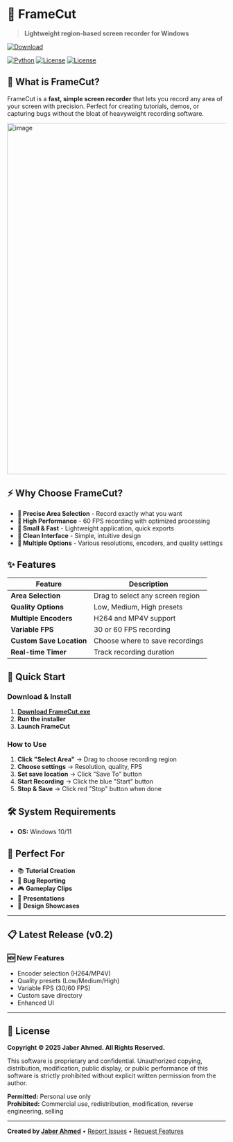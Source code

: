 # 🎥 FrameCut

> **Lightweight region-based screen recorder for Windows**

[![Download](https://img.shields.io/badge/Download-FrameCut-blue?style=for-the-badge)](https://github.com/jaberdevhub/FrameCut/releases)    

[![Python](https://img.shields.io/badge/Python-3.7+-green?style=flat-square)](https://python.org) [![License](https://img.shields.io/badge/License-MIT-yellow?style=flat-square)](LICENSE)
[![License](https://img.shields.io/badge/License-All%20Rights%20Reserved-red?style=flat-square)](#license)

## 🤔 What is FrameCut?

FrameCut is a **fast, simple screen recorder** that lets you record any area of your screen with precision. Perfect for creating tutorials, demos, or capturing bugs without the bloat of heavyweight recording software.

<img width="1080" height="810" alt="image" src="https://github.com/user-attachments/assets/f9263dbb-9e1d-4ddc-a904-4991bd10fa49" />



## ⚡ Why Choose FrameCut?

- **🎯 Precise Area Selection** - Record exactly what you want
- **🚀 High Performance** - 60 FPS recording with optimized processing
- **💾 Small & Fast** - Lightweight application, quick exports
- **🎨 Clean Interface** - Simple, intuitive design
- **🔧 Multiple Options** - Various resolutions, encoders, and quality settings

## ✨ Features

| Feature | Description |
|---------|-------------|
| **Area Selection** | Drag to select any screen region |
| **Quality Options** | Low, Medium, High presets |
| **Multiple Encoders** | H264 and MP4V support |
| **Variable FPS** | 30 or 60 FPS recording |
| **Custom Save Location** | Choose where to save recordings |
| **Real-time Timer** | Track recording duration |

## 🚀 Quick Start

### Download & Install
1. **[Download FrameCut.exe](https://github.com/jaberdevhub/FrameCut/releases)**
2. **Run the installer**
3. **Launch FrameCut**

### How to Use
1. **Click "Select Area"** → Drag to choose recording region
2. **Choose settings** → Resolution, quality, FPS
3. **Set save location** → Click "Save To" button
4. **Start Recording** → Click the blue "Start" button
5. **Stop & Save** → Click red "Stop" button when done

## 🛠️ System Requirements
- **OS:** Windows 10/11
  
## 🎯 Perfect For

- 📚 **Tutorial Creation**
- 🐛 **Bug Reporting** 
- 🎮 **Gameplay Clips**
- 💼 **Presentations**
- 🎨 **Design Showcases**

---

## 📋 Latest Release (v0.2)

### 🆕 New Features
- Encoder selection (H264/MP4V)
- Quality presets (Low/Medium/High)
- Variable FPS (30/60 FPS)
- Custom save directory
- Enhanced UI

---
## 📄 License

**Copyright © 2025 Jaber Ahmed. All Rights Reserved.**

This software is proprietary and confidential. Unauthorized copying, distribution, modification, public display, or public performance of this software is strictly prohibited without explicit written permission from the author.

**Permitted:** Personal use only  
**Prohibited:** Commercial use, redistribution, modification, reverse engineering, selling

---

**Created by [Jaber Ahmed](https://jaberdevhub.surge.sh)** • [Report Issues](https://github.com/jaberdevhub/FrameCut/issues) • [Request Features](https://github.com/jaberdevhub/FrameCut/discussions)
